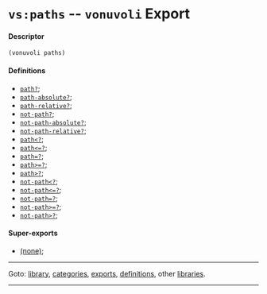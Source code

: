 

<a id='export__vonuvoli__vs_3a_paths'></a>

# `vs:paths` -- `vonuvoli` Export


<a id='export__vonuvoli__vs_3a_paths__descriptor'></a>

#### Descriptor

````
(vonuvoli paths)
````


<a id='export__vonuvoli__vs_3a_paths__definitions'></a>

#### Definitions

 * [`path?`](../../vonuvoli/definitions/path_3f.md#definition__vonuvoli__path_3f);
 * [`path-absolute?`](../../vonuvoli/definitions/path-absolute_3f.md#definition__vonuvoli__path-absolute_3f);
 * [`path-relative?`](../../vonuvoli/definitions/path-relative_3f.md#definition__vonuvoli__path-relative_3f);
 * [`not-path?`](../../vonuvoli/definitions/not-path_3f.md#definition__vonuvoli__not-path_3f);
 * [`not-path-absolute?`](../../vonuvoli/definitions/not-path-absolute_3f.md#definition__vonuvoli__not-path-absolute_3f);
 * [`not-path-relative?`](../../vonuvoli/definitions/not-path-relative_3f.md#definition__vonuvoli__not-path-relative_3f);
 * [`path<?`](../../vonuvoli/definitions/path_3c_3f.md#definition__vonuvoli__path_3c_3f);
 * [`path<=?`](../../vonuvoli/definitions/path_3c_3d_3f.md#definition__vonuvoli__path_3c_3d_3f);
 * [`path=?`](../../vonuvoli/definitions/path_3d_3f.md#definition__vonuvoli__path_3d_3f);
 * [`path>=?`](../../vonuvoli/definitions/path_3e_3d_3f.md#definition__vonuvoli__path_3e_3d_3f);
 * [`path>?`](../../vonuvoli/definitions/path_3e_3f.md#definition__vonuvoli__path_3e_3f);
 * [`not-path<?`](../../vonuvoli/definitions/not-path_3c_3f.md#definition__vonuvoli__not-path_3c_3f);
 * [`not-path<=?`](../../vonuvoli/definitions/not-path_3c_3d_3f.md#definition__vonuvoli__not-path_3c_3d_3f);
 * [`not-path=?`](../../vonuvoli/definitions/not-path_3d_3f.md#definition__vonuvoli__not-path_3d_3f);
 * [`not-path>=?`](../../vonuvoli/definitions/not-path_3e_3d_3f.md#definition__vonuvoli__not-path_3e_3d_3f);
 * [`not-path>?`](../../vonuvoli/definitions/not-path_3e_3f.md#definition__vonuvoli__not-path_3e_3f);


<a id='export__vonuvoli__vs_3a_paths__super-exports'></a>

#### Super-exports

 * [(none)](../../vonuvoli/exports/_index.md#toc__vonuvoli__exports);

----

Goto: [library](../../vonuvoli/_index.md#library__vonuvoli), [categories](../../vonuvoli/categories/_index.md#toc__vonuvoli__categories), [exports](../../vonuvoli/exports/_index.md#toc__vonuvoli__exports), [definitions](../../vonuvoli/definitions/_index.md#toc__vonuvoli__definitions), other [libraries](../../_libraries.md#toc__libraries).

----

